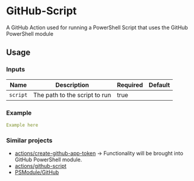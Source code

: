 # GitHub-Script

A GitHub Action used for running a PowerShell Script that uses the GitHub PowerShell module

## Usage

### Inputs

| Name | Description | Required | Default |
| - | - | - | - |
| `script` | The path to the script to run | true | |

<!--
    Token
    JWT
    AppID
    Repos
    Organization
    Host -> github.com, *.ghe.com
-->

<!-- ### Secrets -->

<!--
    Token
    JWT
-->

<!-- ### Outputs -->

### Example

```yaml
Example here
```

### Similar projects

- [actions/create-github-app-token](https://github.com/actions/create-github-app-token) -> Functionality will be brought into GitHub PowerShell module.
- [actions/github-script](https://github.com/actions/github-script)
- [PSModule/GitHub](https://github.com/PSModule/GitHub)
